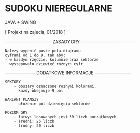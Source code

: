 
# SUDOKU NIEREGULARNE

JAVA + SWING

[ Projekt na zajecia, 01/2018 ]

----------------------- ZASADY GRY ---------------------------

    Należy wypenić puste pola diagramu
    cyframi od 1 do 9, tak aby:
    - w każdym rzędzie, kolumnie oraz sektorze
      występowało dziewięć różnych cyfr
    
    
--------------- DODATKOWE INFORMACJE ------------------

    SEKTORY
        - obszary oznaczone roznymi kolorami,
          kazdy obejmuje 9 pól
    
    WARIANT PLANSZY
        - ułożenie pól dziewięciu sektorów

    POZIOM GRY
        - łatwy: losowanych jest 30 liczb początkowych
        - średni: 25 liczb 
        - trudny: 20 liczb
